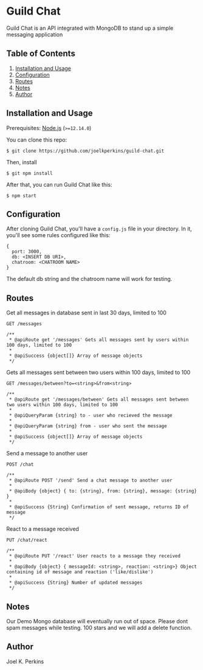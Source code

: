 # Guild Chat

Guild Chat is an API integrated with MongoDB to stand up a simple messaging application

## Table of Contents

1. [Installation and Usage](#installation-and-usage)
2. [Configuration](#configuration)
3. [Routes](#routes)
4. [Notes](#notes)
5. [Author](#author)

## <a name="installation-and-usage"></a>Installation and Usage

Prerequisites: [Node.js](https://nodejs.org/) (`>=12.14.0`)

You can clone this repo:

```
$ git clone https://github.com/joelkperkins/guild-chat.git
```

Then, install 

```
$ git npm install
```

After that, you can run Guild Chat like this:

```
$ npm start
```

## <a name="configuration"></a>Configuration

After cloning Guild Chat, you'll have a `config.js` file in your directory. In it, you'll see some rules configured like this:

```
{
  port: 3000,
  db: <INSERT DB URI>,
  chatroom: <CHATROOM NAME>
}
```

The default db string and the chatroom name will work for testing. 

## <a name="routes"></a>Routes

Get all messages in database sent in last 30 days, limited to 100

```
GET /messages

/**
 * @apiRoute get '/messages' Gets all messages sent by users within 100 days, limited to 100
 *
 * @apiSuccess {object[]} Array of message objects
 */
```

Gets all messages sent between two users within 100 days, limited to 100

```
GET /messages/between?to=<string>&from<string>

/**
 * @apiRoute get '/messages/between' Gets all messages sent between two users within 100 days, limited to 100
 *
 * @apiQueryParam {string} to - user who recieved the message
 *
 * @apiQueryParam {string} from - user who sent the message
 *
 * @apiSuccess {object[]} Array of message objects
 */
```

Send a message to another user

```
POST /chat

/**
 * @apiRoute POST '/send' Send a chat message to another user
 *
 * @apiBody {object} { to: {string}, from: {string}, message: {string} }
 *
 * @apiSuccess {String} Confirmation of sent message, returns ID of message
 */
```

React to a message received 

```
PUT /chat/react

/**
 * @apiRoute PUT '/react' User reacts to a message they received
 *
 * @apiBody {object} { messageId: <string>, reaction: <string>} Object containing id of message and reaction ('like/dislike')
 *
 * @apiSuccess {String} Number of updated messages
 */
```

## <a name="notes"></a>Notes

Our Demo Mongo database will eventually run out of space. Please dont spam messages while testing.
100 stars and we will add a delete function. 

## <a name="author"></a>Author

Joel K. Perkins

